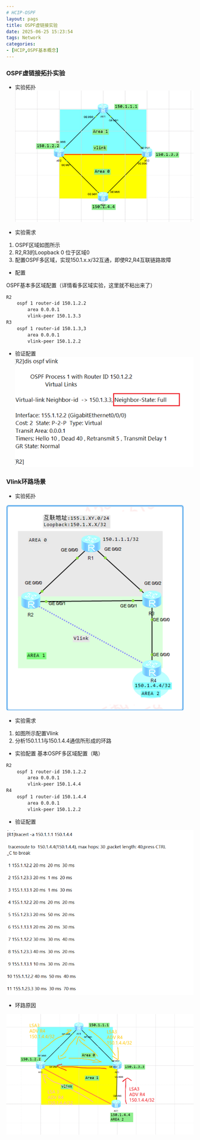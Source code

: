 ```yaml
---
# HCIP-OSPF
layout: pags
title: OSPF虚链接实验
date: 2025-06-25 15:23:54
tags: Network
categories: 
- [HCIP,OSPF基本概念]
---
```


### OSPF虚链接拓扑实验

- 实验拓扑
![命令](../imgs/OSPF/虚连接拓扑图.png)

- 实验需求
1. OSPF区域如图所示
2. R2,R3的Loopback 0 位于区域0  
3. 配置OSPF多区域，实现150.1.x.x/32互通，即使R2,R4互联链路故障 
 <!-- more -->
- 配置
  
OSPF基本多区域配置（详情看多区域实验，这里就不粘出来了）

```bash
R2
    ospf 1 router-id 150.1.2.2
        area 0.0.0.1
        vlink-peer 150.1.3.3
R3
    ospf 1 router-id 150.1.3,3
        area 0.0.0.1
        vlink-peer 150.1.2.2
``` 

- 验证配置
  ![命令](../imgs/OSPF/vlink实现.png)

### Vlink环路场景

- 实验拓扑
  
![命令](../imgs/OSPF/vlink环路拓扑.png)

- 实验需求
1. 如图所示配置Vlink
2. 分析150.1.1.1与150.1.4.4通信所形成的环路

- 实验配置
基本OSPF多区域配置（略）

```bash
R2
    ospf 1 router-id 150.1.2.2
        area 0.0.0.1
        vlink-peer 150.1.4.4
R4
    ospf 1 router-id 150.1.4.4
        area 0.0.0.1
        vlink-peer 150.1.2.2
```

- 验证配置
   
![命令](../imgs/OSPF/验证环路配置.png)

- 环路原因
  
![命令](../imgs/OSPF/环路原因.png)


